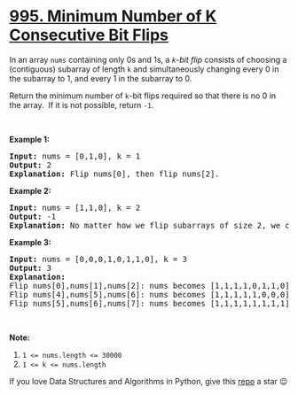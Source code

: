 # [995. Minimum Number of K Consecutive Bit Flips][title]

<p>In an array <code>nums</code> containing only 0s and 1s, a <i><code>k</code>-bit flip </i>consists of choosing a (contiguous) subarray of length <code>k</code> and simultaneously changing every 0 in the subarray to 1, and every 1 in the subarray to 0.</p>
<p>Return the minimum number of <code>k</code>-bit flips required so that there is no 0 in the array.  If it is not possible, return <code>-1</code>.</p>
<p> </p>
<p><strong>Example 1:</strong></p>
<pre><strong>Input: </strong>nums = <span id="example-input-1-1">[0,1,0]</span>, k = <span id="example-input-1-2">1</span>
<strong>Output: </strong><span id="example-output-1">2</span>
<strong>Explanation: </strong>Flip nums[0], then flip nums[2].
</pre>

<p><strong>Example 2:</strong></p>
<pre><strong>Input: </strong>nums = <span id="example-input-2-1">[1,1,0]</span>, k = <span id="example-input-2-2">2</span>
<strong>Output: </strong><span id="example-output-2">-1</span>
<strong>Explanation:</strong> No matter how we flip subarrays of size 2, we can't make the array become [1,1,1].
</pre>

<p><strong>Example 3:</strong></p>
<pre><strong>Input: </strong>nums = <span id="example-input-3-1">[0,0,0,1,0,1,1,0]</span>, k = <span id="example-input-3-2">3</span>
<strong>Output: </strong><span id="example-output-3">3</span>
<strong>Explanation:</strong>
Flip nums[0],nums[1],nums[2]: nums becomes [1,1,1,1,0,1,1,0]
Flip nums[4],nums[5],nums[6]: nums becomes [1,1,1,1,1,0,0,0]
Flip nums[5],nums[6],nums[7]: nums becomes [1,1,1,1,1,1,1,1]
</pre>
<p> </p>


<p><strong>Note:</strong></p>
<ol>
<li><code>1 &lt;= nums.length &lt;= 30000</code></li>
<li><code>1 &lt;= k &lt;= nums.length</code></li>
</ol>


If you love Data Structures and Algorithms in Python, give this [repo][me] a star :wink:

[title]: https://leetcode.com/problems/minimum-number-of-k-consecutive-bit-flips
[me]: https://github.com/bumblebee211196/awesome-python-leetcode